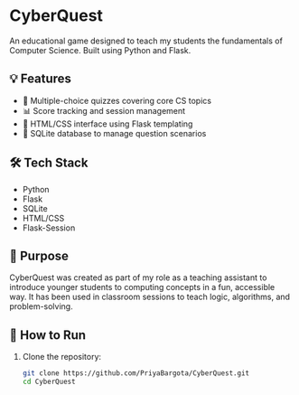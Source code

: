 # CyberQuest
An educational game designed to teach my students the fundamentals of Computer Science.
Built using Python and Flask.

## 💡 Features

- 🧠 Multiple-choice quizzes covering core CS topics
- 📊 Score tracking and session management
- 🎨 HTML/CSS interface using Flask templating
- 💾 SQLite database to manage question scenarios

## 🛠️ Tech Stack

- Python
- Flask
- SQLite
- HTML/CSS
- Flask-Session

## 🎯 Purpose

CyberQuest was created as part of my role as a teaching assistant to introduce younger students to computing concepts in a fun, accessible way. It has been used in classroom sessions to teach logic, algorithms, and problem-solving.

## 🚀 How to Run

1. Clone the repository:

   ```bash
   git clone https://github.com/PriyaBargota/CyberQuest.git
   cd CyberQuest
